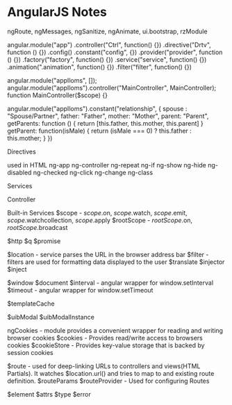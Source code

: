 # AngularJS Notes

ngRoute, ngMessages, ngSanitize, ngAnimate, ui.bootstrap, rzModule

angular.module("app")
        .controller("Ctrl", function() {})
        .directive("Drtv", function () {})
        .config()
        .constant("config", {})
        .provider("provider", function () {})
        .factory("factory", function() {})
        .service("service", function() {})
        .animation(".animation", function() {})
        .filter("filter", function() {})

angular.module("appIloms", []);
angular.module("appIloms").controller("MainController", MainController);
function MainController($scope) {}

angular.module("appIloms").constant("relationship", {
    spouse : "Spouse/Partner",
    father: "Father",
    mother: "Mother",
    parent: "Parent",
    getParents: function () {
        return [this.father, this.mother, this.parent]
    }
    getParent: function(isMale) {
        return (isMale === 0) ? this.father : this.mother;
    }
})

Directives

used in HTML
ng-app
ng-controller
ng-repeat
ng-if
ng-show
ng-hide
ng-disabled
ng-checked
ng-click
ng-change
ng-class

Services

Controller

Built-in Services
$scope -  $scope.$on, $scope.$watch, $scope.$emit, $scope.$watchcollection, $scope.$apply
$rootScope - $rootScope.$on, $rootScope.$broadcast

$http
$q
$promise

$location - service parses the URL in the browser address bar
$filter - filters are used for formatting data displayed to the user
$translate
$injector
$inject

$window
$document
$interval - angular wrapper for window.setInterval
$timeout - angular wrapper for window.setTimeout

$templateCache

$uibModal
$uibModalInstance

ngCookies - module provides a convenient wrapper for reading and writing browser cookies
$cookies - Provides read/write access to browsers cookies
$cookieStore - Provides key-value storage that is backed by session cookies

$route - used for deep-linking URLs to controllers and views(HTML Partials). It watches $location.url() and tries to map to and existing route definition.
$routeParams
$routeProvider - Used for configuring Routes

$element
$attrs
$type
$error
